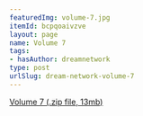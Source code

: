 ```yaml
---
featuredImg: volume-7.jpg
itemId: bcpqoaivzve
layout: page
name: Volume 7
tags:
- hasAuthor: dreamnetwork
type: post
urlSlug: dream-network-volume-7
---
```

<a href="../files/Volume_7.zip" download>Volume 7 (.zip file, 13mb)</a>